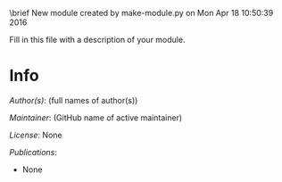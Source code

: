\brief New module created by make-module.py on Mon Apr 18 10:50:39 2016

Fill in this file with a description of your module.

# Info

_Author(s)_: (full names of author(s))

_Maintainer_: (GitHub name of active maintainer)

_License_: None

_Publications_:
- None

